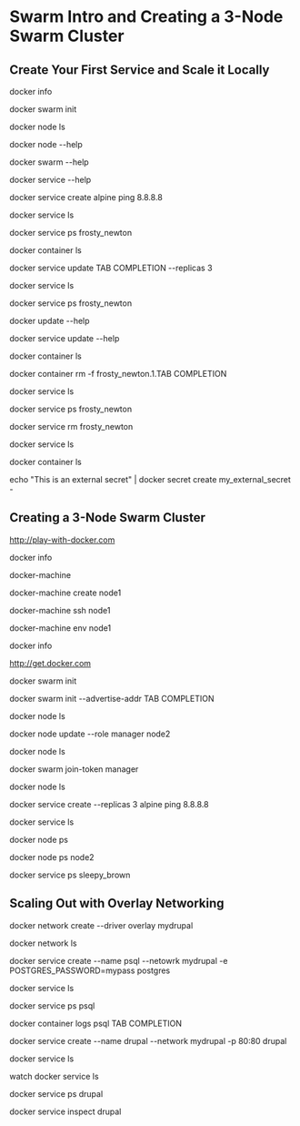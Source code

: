 # Swarm Intro and Creating a 3-Node Swarm Cluster

## Create Your First Service and Scale it Locally

docker info

docker swarm init

docker node ls

docker node --help

docker swarm --help

docker service --help

docker service create alpine ping 8.8.8.8

docker service ls

docker service ps frosty_newton

docker container ls

docker service update TAB COMPLETION --replicas 3

docker service ls

docker service ps frosty_newton

docker update --help

docker service update --help

docker container ls

docker container rm -f frosty_newton.1.TAB COMPLETION

docker service ls

docker service ps frosty_newton

docker service rm frosty_newton

docker service ls

docker container ls

echo "This is an external secret" | docker secret create my_external_secret -

## Creating a 3-Node Swarm Cluster

http://play-with-docker.com

docker info

docker-machine

docker-machine create node1

docker-machine ssh node1

docker-machine env node1

docker info

http://get.docker.com

docker swarm init

docker swarm init --advertise-addr TAB COMPLETION

docker node ls

docker node update --role manager node2

docker node ls

docker swarm join-token manager

docker node ls

docker service create --replicas 3 alpine ping 8.8.8.8

docker service ls

docker node ps

docker node ps node2

docker service ps sleepy_brown

## Scaling Out with Overlay Networking

docker network create --driver overlay mydrupal

docker network ls

docker service create --name psql --netowrk mydrupal -e POSTGRES_PASSWORD=mypass postgres

docker service ls

docker service ps psql

docker container logs psql TAB COMPLETION

docker service create --name drupal --network mydrupal -p 80:80 drupal

docker service ls

watch docker service ls

docker service ps drupal

docker service inspect drupal
